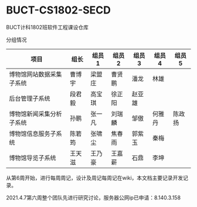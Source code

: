# BUCT-CS1802-SECD

BUCT计科1802班软件工程课设仓库

分组情况

| 项目                     | 组长   | 组员1  | 组员2  | 组员3  | 组员4  | 组员5  |
| ------------------------ | ------ | ------ | ------ | ------ | ------ | ------ |
| 博物馆网站数据采集子系统 | 曹博宇 | 梁盟庄 | 曹贤鹏 | 潘龙   | 林雄   |        |
| 后台管理子系统           | 段君毅 | 高宝琪 | 徐正阳 | 赵亚雄 |        |        |
| 博物馆新闻采集分析子系统 | 孙鹏   | 张一凡 | 刘瑞麟 | 邹傲   | 何雅丹 | 陈政扬 |
| 博物馆信息服务子系统     | 陈箬筠 | 张啸尘 | 焦春雨 | 郭紫玉 | 秦梅   |        |
| 博物馆导览子系统         | 王天滋 | 王乃豪 | 王嘉薪 | 石鼎   | 李坤   |        |

从第6周开始，进行每周周记，设计及周记每周记在wiki，本文档主要记录开发记录。

2021.4.7第六周整个团队先进行研究讨论，服务器公网ip已申请：8.140.3.158
